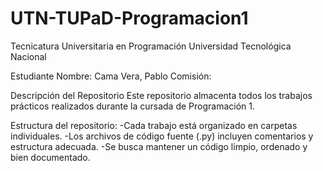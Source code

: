 # UTN-TUPaD-Programacion1

Tecnicatura Universitaria en Programación
Universidad Tecnológica Nacional

Estudiante
Nombre: Cama Vera, Pablo
Comisión: 

Descripción del Repositorio
Este repositorio almacenta todos los trabajos prácticos realizados durante la cursada de Programación 1.

Estructura del repositorio:
    -Cada trabajo está organizado en carpetas individuales.
    -Los archivos de código fuente (.py) incluyen comentarios y estructura adecuada.
    -Se busca mantener un código limpio, ordenado y bien documentado.

